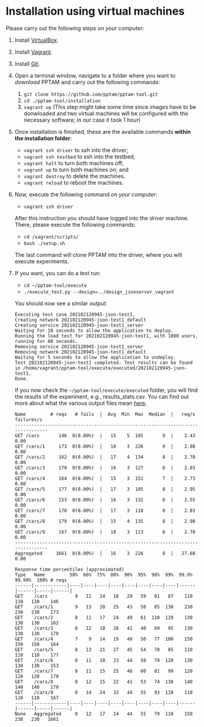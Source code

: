 # Installation using virtual machines

Please carry out the following steps *on your computer*:

1.  Install [VirtualBox](https://www.virtualbox.org).
2.  Install [Vagrant](https://www.vagrantup.com).
3.  Install [Git](https://git-scm.com/downloads).
4.  Open a terminal window, navigate to a folder where you want to *download* PPTAM and carry out the following commands:

    1.  `git clone https://github.com/pptam/pptam-tool.git`
    2.  `cd ./pptam-tool/installation`
    3.  `vagrant up` (This step might take some time since images have to be donwloaded and two virtual machines will be configured with the necessary software; in our case it took 1 hour)
    
5.  Once installation is finished, these are the available commands **within the installation folder**:

    - `vagrant ssh driver` to ssh into the driver;
    - `vagrant ssh testbed` to ssh into the testbed;
    - `vagrant halt` to turn both machines off;
    - `vagrant up` to turn both machines on; and
    - `vagrant destroy` to delete the machines.
    - `vagrant reload` to reboot the machines.

6.  Now, execute the following command *on your computer*:

    - `vagrant ssh driver`

    After this instruction you should have logged into the *driver* machine. There, please execute the following commands:

    - `cd /vagrant/scripts/`
    - `bash ./setup.sh` 

    The last command will clone PPTAM into the driver, where you will execute experiments. 

7.  If you want, you can do a test run:

    - `cd ~/pptam-tool/execute`
    - `./execute_test.py --design=../design_jsonserver_vagrant`

    You should now see a similar output:

    ```
    Executing test case 202102120945-json-test1.
    Creating network 202102120945-json-test1_default
    Creating service 202102120945-json-test1_server
    Waiting for 10 seconds to allow the application to deploy.
    Running the load test for 202102120945-json-test1, with 1000 users, running for 60 seconds.
    Removing service 202102120945-json-test1_server
    Removing network 202102120945-json-test1_default
    Waiting for 5 seconds to allow the application to undeploy.
    Test 202102120945-json-test1 completed. Test results can be found in /home/vagrant/pptam-tool/execute/executed/202102120945-json-test1.
    Done.
    ```

    If you now check the `~/pptam-tool/execute/executed` folder, you will find the results of the experiment, e.g., results_stats.csv. You can find out more about what the various output files mean [here](./How_to_use.md).
    ```
    Name         # reqs   # fails  |  Avg  Min  Max  Median  |   req/s failures/s
    -------------------------------------------------------------------------------
    GET /cars       146  0(0.00%)  |   15    5  105       9  |    2.43    0.00
    GET /cars/1     173  0(0.00%)  |   18    3  226       9  |    2.88    0.00
    GET /cars/2     162  0(0.00%)  |   17    4  134       8  |    2.70    0.00
    GET /cars/3     170  0(0.00%)  |   16    3  127       8  |    2.83    0.00
    GET /cars/4     164  0(0.00%)  |   15    3  151       7  |    2.73    0.00
    GET /cars/5     177  0(0.00%)  |   17    3  105       8  |    2.95    0.00
    GET /cars/6     153  0(0.00%)  |   16    3  132       8  |    2.55    0.00
    GET /cars/7     170  0(0.00%)  |   17    3  118       8  |    2.83    0.00
    GET /cars/8     179  0(0.00%)  |   15    4  135       8  |    2.98    0.00
    GET /cars/9     167  0(0.00%)  |   18    3  113       8  |    2.78    0.00
    -------------------------------------------------------------------------------
    Aggregated     1661  0(0.00%)  |   16    3  226       8  |   27.68    0.00

    Response time percentiles (approximated)
    Type   Name         50%  66%  75%  80%  90%  95%  98%  99%  99.9% 99.99%  100% # reqs
    ------|------------|----|----|----|----|----|----|----|----|------|------|-----|------|
    GET    /cars          9   11   14   18   29   59   81   87    110    110   110    146
    GET    /cars/1        9   13   20   25   43   58   85  130    230    230   230    173
    GET    /cars/2        8   11   17   24   49   61  110  120    130    130   130    162
    GET    /cars/3        8   12   18   26   41   48   69   95    130    130   130    170
    GET    /cars/4        7    9   14   19   40   50   77  100    150    150   150    164
    GET    /cars/5        8   13   21   27   45   54   78   85    110    110   110    177
    GET    /cars/6        8   11   18   23   44   50   79  120    130    130   130    153
    GET    /cars/7        8   11   15   25   46   60   81   99    120    120   120    170
    GET    /cars/8        8   12   15   22   41   53   74  130    140    140   140    179
    GET    /cars/9        8   14   24   32   44   55   93  110    110    110   110    167
    ------|------------|----|----|----|----|----|----|----|----|------|------|-----|------|
    None   Aggregated     8   12   17   24   44   55   79  110    150    230   230   1661
    ```